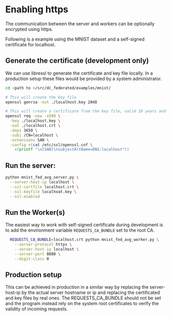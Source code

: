 # Enabling https

The communication between the server and workers can be optionally encrypted using https.

Following is a example using the MNIST dataset and a self-signed certificate for localhost.

## Generate the certificate (development only)

We can use libressl to generate the certificate and key file locally.
In a production setup these files would be provided by a system administrator.

```sh
cd <path to >/src/dc_federated/examples/mnist/

# This will create the key file
openssl genrsa -out ./localhost.key 2048

# This will create a certificate from the key file, valid 10 years and with localhost as Common Name
openssl req -new -x509 \
  -key ./localhost.key \
  -out ./localhost.crt \
  -days 3650 \
  -subj /CN=localhost \
  -extensions SAN \
  -config <(cat /etc/ssl/openssl.cnf \
    <(printf "\n[SAN]\nsubjectAltName=DNS:localhost"))
```

## Run the server:

```sh
python mnist_fed_avg_server.py \
  --server-host-ip localhost \
  --ssl-certfile localhost.crt \
  --ssl-keyfile localhoat.key \
  --ssl-enabled
```

## Run the Worker(s)

The easiest way to work with self-signed certificate during development is to
add the environment variable `REQUESTS_CA_BUNDLE` set to the root CA.

```sh
  REQUESTS_CA_BUNDLE=localhost.crt python mnist_fed_avg_worker.py \
    --server-protocol https \
    --server-host-ip localhost \
    --server-port 8080 \
    --digit-class 0
```

## Production setup

This can be achieved in production in a similar way by replacing the server-host-ip
by the actual server hostname or ip and replacing the certificated and key files by real ones.
The REQUESTS_CA_BUNDLE should not be set and the program instead rely on the system root certificates
to verify the validity of incoming requests.
